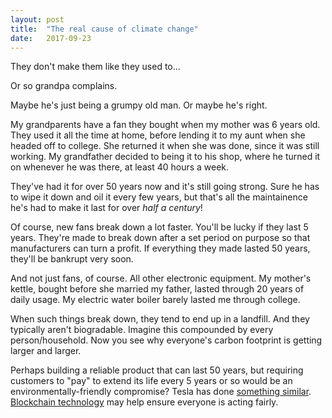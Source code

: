 ```yaml
---
layout: post
title:  "The real cause of climate change"
date:   2017-09-23
---
```


They don't make them like they used to... 

Or so grandpa complains.

Maybe he's just being a grumpy old man.
Or maybe he's right.

My grandparents have a fan they bought when my mother was 6 years old.
They used it all the time at home, before lending it to my aunt when she headed off to college.
She returned it when she was done, since it was still working.
My grandfather decided to being it to his shop, 
where he turned it on whenever he was there, at least 40 hours a week.

They've had it for over 50 years now and it's still going strong.
Sure he has to wipe it down and oil it every few years,
but that's all the maintainence he's had to make it
last for over _half a century_!

Of course, new fans break down a lot faster. 
You'll be lucky if they last 5 years.
They're made to break down after a set period on purpose
so that manufacturers can turn a profit.
If everything they made lasted 50 years,
they'll be bankrupt very soon.

And not just fans, of course.
All other electronic equipment.
My mother's kettle, bought before she married my father,
lasted through 20 years of daily usage.
My electric water boiler barely lasted me through college.  

When such things break down, they tend to end up in a landfill.
And they typically aren't biogradable.
Imagine this compounded by every person/household.
Now you see why everyone's carbon footprint is getting larger and larger.

Perhaps building a reliable product that can last 50 years,
but requiring customers to "pay" to extend its life every 5 years or so 
would be an environmentally-friendly compromise?
Tesla has done [something similar](http://www.slate.com/blogs/future_tense/2017/09/10/tesla_unlocked_florida_drivers_60kwh_batteries_before_irma_not_everyone.html).
[Blockchain technology](https://blockgeeks.com/guides/what-is-blockchain-technology/) 
may help ensure everyone is acting fairly.





